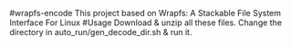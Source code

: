#wrapfs-encode
This project based on Wrapfs: A Stackable File System Interface For Linux
#Usage
Download & unzip all these files. Change the directory in auto_run/gen_decode_dir.sh & run it.
